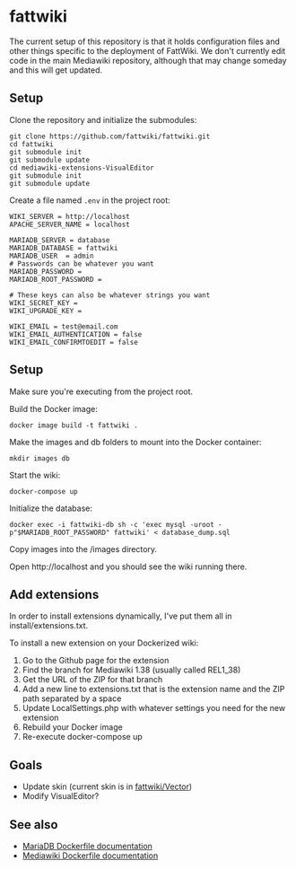 # fattwiki

The current setup of this repository is that it holds configuration files and other things specific to the deployment of FattWiki. We don't currently edit code in the main Mediawiki repository, although that may change someday and this will get updated.

## Setup
Clone the repository and initialize the submodules:
```
git clone https://github.com/fattwiki/fattwiki.git
cd fattwiki
git submodule init
git submodule update
cd mediawiki-extensions-VisualEditor
git submodule init
git submodule update
```
Create a file named ```.env``` in the project root:
```
WIKI_SERVER = http://localhost
APACHE_SERVER_NAME = localhost

MARIADB_SERVER = database
MARIADB_DATABASE = fattwiki
MARIADB_USER  = admin
# Passwords can be whatever you want
MARIADB_PASSWORD =
MARIADB_ROOT_PASSWORD =

# These keys can also be whatever strings you want
WIKI_SECRET_KEY =
WIKI_UPGRADE_KEY =

WIKI_EMAIL = test@email.com
WIKI_EMAIL_AUTHENTICATION = false
WIKI_EMAIL_CONFIRMTOEDIT = false
```

## Setup
Make sure you're executing from the project root.

Build the Docker image:
```
docker image build -t fattwiki .
```
Make the images and db folders to mount into the Docker container:
```
mkdir images db
```

Start the wiki:
```
docker-compose up
```

Initialize the database:
```
docker exec -i fattwiki-db sh -c 'exec mysql -uroot -p"$MARIADB_ROOT_PASSWORD" fattwiki' < database_dump.sql
```

Copy images into the /images directory.

Open http://localhost and you should see the wiki running there.

 ## Add extensions

In order to install extensions dynamically, I've put them all in install/extensions.txt.

To install a new extension on your Dockerized wiki:
1. Go to the Github page for the extension
2. Find the branch for Mediawiki 1.38 (usually called REL1_38)
3. Get the URL of the ZIP for that branch
4. Add a new line to extensions.txt that is the extension name and the ZIP path separated by a space
5. Update LocalSettings.php with whatever settings you need for the new extension
6. Rebuild your Docker image
7. Re-execute docker-compose up

## Goals
- Update skin (current skin is in [fattwiki/Vector](https://github.com/fattwiki/Vector))
- Modify VisualEditor?

## See also
- [MariaDB Dockerfile documentation](https://hub.docker.com/_/mariadb)
- [Mediawiki Dockerfile documentation](https://hub.docker.com/_/mediawiki)
